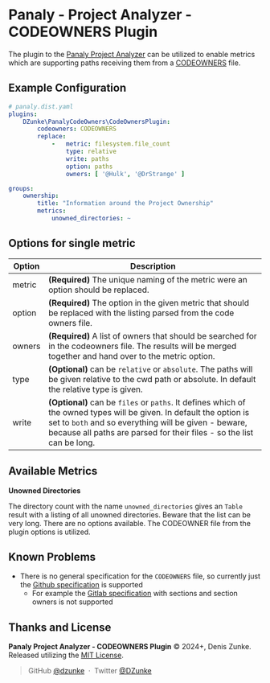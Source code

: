 # Panaly - Project Analyzer - CODEOWNERS Plugin

The plugin to the [Panaly Project Analyzer](https://github.com/DZunke/panaly) can be utilized to enable metrics which
are supporting paths receiving them from
a [CODEOWNERS](https://docs.github.com/en/repositories/managing-your-repositorys-settings-and-features/customizing-your-repository/about-code-owners)
file.

## Example Configuration

```yaml
# panaly.dist.yaml
plugins:
    DZunke\PanalyCodeOwners\CodeOwnersPlugin:
        codeowners: CODEOWNERS
        replace:
            -   metric: filesystem.file_count
                type: relative
                write: paths
                option: paths
                owners: [ '@Hulk', '@DrStrange' ]

groups:
    ownership:
        title: "Information around the Project Ownership"
        metrics:
            unowned_directories: ~
```

## Options for single metric

| Option | Description                                                                                                                                                                                                                                           |
|--------|-------------------------------------------------------------------------------------------------------------------------------------------------------------------------------------------------------------------------------------------------------|
| metric | **(Required)** The unique naming of the metric were an option should be replaced.                                                                                                                                                                     | 
| option | **(Required)** The option in the given metric that should be replaced with the listing parsed from the code owners file.                                                                                                                              | 
| owners | **(Required)** A list of owners that should be searched for in the codeowners file. The results will be merged together and hand over to the metric option.                                                                                           | 
| type   | **(Optional)** can be `relative` or `absolute`. The paths will be given relative to the cwd path or absolute. In default the relative type is given.                                                                                                  |
| write  | **(Optional)** can be `files` or `paths`. It defines which of the owned types will be given. In default the option is set to `both` and so everything will be given - beware, because all paths are parsed for their files - so the list can be long. |

## Available Metrics

**Unowned Directories**

The directory count with the name `unowned_directories` gives an `Table` result with a listing of all unowned directories.
Beware that the list can be very long. There are no options available. The CODEOWNER file from the plugin options is utilized.

## Known Problems

* There is no general specification for the `CODEOWNERS` file, so currently just
  the [Github specification](https://docs.github.com/en/repositories/managing-your-repositorys-settings-and-features/customizing-your-repository/about-code-owners)
  is supported
    * For example the [Gitlab specification](https://docs.gitlab.com/ee/user/project/codeowners/reference.html) with
      sections and section owners is not supported

## Thanks and License

**Panaly Project Analyzer - CODEOWNERS Plugin** © 2024+, Denis Zunke. Released utilizing
the [MIT License](https://mit-license.org/).

> GitHub [@dzunke](https://github.com/DZunke) &nbsp;&middot;&nbsp;
> Twitter [@DZunke](https://twitter.com/DZunke)
